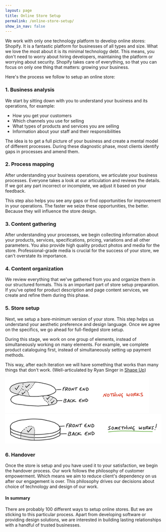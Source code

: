 ```yaml
---
layout: page
title: Online Store Setup
permalink: /online-store-setup/
show_in_nav: false
---
```


We work with only one technology platform to develop online stores: Shopify. It is a fantastic platform for businesses of all types and size. What we love the most about it is its minimal technology debt. This means, you don't need to worry about hiring developers, maintaining the platform or worrying about security. Shopify takes care of everything, so that you can focus on only one thing that matters: growing your business.

Here's the process we follow to setup an online store:

### 1. Business analysis
We start by sitting down with you to understand your business and its operations, for example: 
- How you get your customers
- Which channels you use for selling
- What types of products and services you are selling
- Information about your staff and their responsibilities

The idea is to get a full picture of your business and create a mental model of different processes. During these diagnostic phase, most clients identify gaps in processes and amend them.

### 2. Process mapping
After understanding your business operations, we articulate your business processes. Everyone takes a look at our articulation and reviews the details. If we got any part incorrect or incomplete, we adjust it based on your feedback.

This step also helps you see any gaps or find opportunities for improvement in your operations. The faster we seize these opportunities, the better. Because they will influence the store design.

### 3. Content gathering
After understanding your processes, we begin collecting information about your products, services, specifications, pricing, variations and all other parameters. You also provide high quality product photos and media for the store. Professional-grade media is crucial for the success of your store, we can't overstate its importance.

### 4. Content organization
We review everything that we've gathered from you and organize them in our structured formats. This is an important part of store setup preparation. If you've opted for product description and page content services, we create and refine them during this phase.

### 5. Store setup
Next, we setup a bare-minimum version of your store. This step helps us understand your aesthetic preference and design language. Once we agree on the specifics, we go ahead for full-fledged store setup.

During this stage, we work on one group of elements, instead of simultaneously working on many elements. For example, we complete product cataloguing first, instead of simultaneously setting up payment methods.

This way, after each iteration we will have something that works than many things that don't work. (Well-articulated by Ryan Singer in [Shape Up](https://basecamp.com/shapeup/3.2-chapter-11))

<div class="image-container">
  <img src="/assets/images/Nothing_works.png" alt="Nothing works">
  <img src="/assets/images/Something_works.png" alt="Something works">
</div>

### 6. Handover
Once the store is setup and you have used it to your satisfaction, we begin the handover process. Our work follows the philosophy of customer empowerment. Which means we aim to reduce client's dependency on us after our engagement is over. This philosophy drives our decisions about choice of technology and design of our work.

#### In summary
There are probably 100 different ways to setup online stores. But we are sticking to this particular process. Apart from developing software or providing design solutions, we are interested in building lasting relationships with a handful of trusted businesses.

<div style="width: 100%; height: 0; padding-bottom: 100%; position: relative;">
  <object data="{{ site.url }}{{ site.baseurl }}/assets/Data_Analyst_AI_Assistant.pdf" type="application/pdf" style="position: absolute; width: 100%; height: 100%;"></object>
</div>
